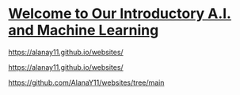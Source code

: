 # [Welcome to Our Introductory A.I. and Machine Learning](/websites.md)

https://alanay11.github.io/websites/

https://alanay11.github.io/websites/

https://github.com/AlanaY11/websites/tree/main
